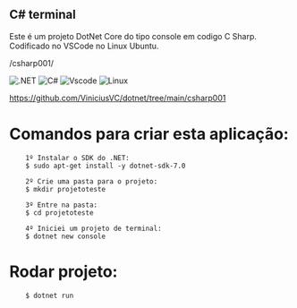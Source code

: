 
## C# terminal

Este é um projeto DotNet Core do tipo console em codigo C Sharp. Codificado no VSCode no Linux Ubuntu.

/csharp001/

![.NET](https://img.shields.io/badge/.NET-5C2D91?style=for-the-badge&logo=.net&logoColor=white)
![C#](https://img.shields.io/badge/c%23-%23239120.svg?style=for-the-badge&logo=csharp&logoColor=white)
![Vscode](https://img.shields.io/badge/Vscode-007ACC?style=for-the-badge&logo=visual-studio-code&logoColor=white)
![Linux](https://img.shields.io/badge/Linux-000?style=for-the-badge&logo=linux&logoColor=FCC624)

https://github.com/ViniciusVC/dotnet/tree/main/csharp001

# Comandos para criar esta aplicação:
```
    1º Instalar o SDK do .NET:
    $ sudo apt-get install -y dotnet-sdk-7.0

    2º Crie uma pasta para o projeto:
    $ mkdir projetoteste

    3º Entre na pasta:
    $ cd projetoteste

    4º Iniciei um projeto de terminal:
    $ dotnet new console
```

# Rodar projeto:
```
    $ dotnet run
```
